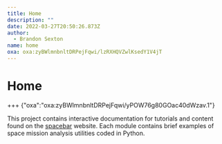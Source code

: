 ```yaml
---
title: Home
description: ""
date: 2022-03-27T20:50:26.873Z
author:
  - Brandon Sexton
name: home
oxa: oxa:zyBWlmnbnltDRPejFqwi/lzRXHQVZwlKsedY1V4jT
---
```


# Home

+++ {"oxa":"oxa:zyBWlmnbnltDRPejFqwi/yPOW76g80GOac40dWzav.1"}

This project contains interactive documentation for tutorials and content found on the [spacebar](https://spacebar.blog/) website. Each module contains brief examples of space mission analysis utilities coded in Python.


